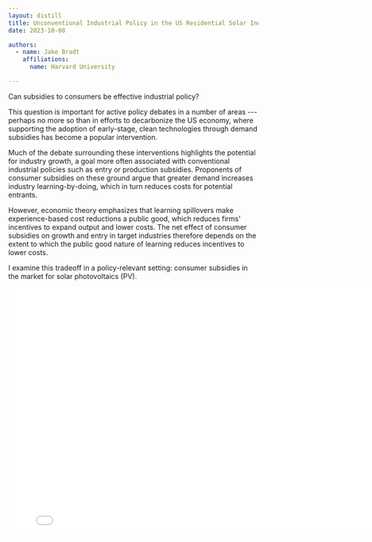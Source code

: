 ```yaml
---
layout: distill
title: Unconventional Industrial Policy in the US Residential Solar Industry
date: 2023-10-08

authors:
  - name: Jake Bradt
    affiliations:
      name: Harvard University

---
```


Can subsidies to consumers be effective industrial policy?

This question is important for active policy debates in a number of areas --- perhaps no more so than in efforts to decarbonize the US economy, where supporting the adoption of early-stage, clean technologies through demand subsidies has become a popular  intervention.

Much of the debate surrounding these interventions highlights the potential for industry growth, a goal more often associated with conventional industrial policies such as entry or production subsidies.   Proponents of consumer subsidies on these ground argue that greater demand increases industry learning-by-doing, which in turn reduces costs for potential entrants. 

However, economic theory emphasizes that learning spillovers make experience-based cost reductions a public good, which reduces firms' incentives to expand output and lower costs.  The net effect of consumer subsidies on growth and entry in target industries therefore depends on the extent to which the public good nature of learning reduces incentives to lower costs.

I examine this tradeoff in a policy-relevant setting: consumer subsidies in the market for solar photovoltaics (PV). 

<div class="l-page">
  <iframe src="{{ '/assets/plotly/p_mc_est.html' | relative_url }}" frameborder='0' scrolling='no' height="500px" width="800px"></iframe>
</div>